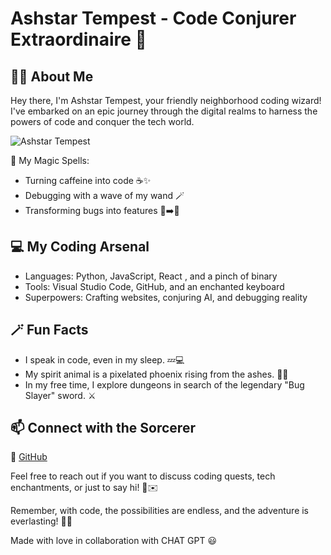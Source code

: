 # Ashstar Tempest - Code Conjurer Extraordinaire 🚀

## 🧙‍♂️ About Me

Hey there, I'm Ashstar Tempest, your friendly neighborhood coding wizard! I've embarked on an epic journey through the digital realms to harness the powers of code and conquer the tech world.

![Ashstar Tempest](https://avatars.githubusercontent.com/u/97588514?s=400&u=1dd6ca46bd277e7a3e5e256c9d9972d5f1492ca0&v=4)

🔮 My Magic Spells:
- Turning caffeine into code ☕✨
- Debugging with a wave of my wand 🪄
- Transforming bugs into features 🐞➡️🌟

## 💻 My Coding Arsenal

- Languages: Python, JavaScript, React , and a pinch of binary
- Tools: Visual Studio Code, GitHub, and an enchanted keyboard
- Superpowers: Crafting websites, conjuring AI, and debugging reality

## 🪄 Fun Facts

- I speak in code, even in my sleep. 💤💻
- My spirit animal is a pixelated phoenix rising from the ashes. 🌟🔥
- In my free time, I explore dungeons in search of the legendary "Bug Slayer" sword. ⚔️

## 📫 Connect with the Sorcerer

🔗 [GitHub](https://github.com/AshstarTempest)


Feel free to reach out if you want to discuss coding quests, tech enchantments, or just to say hi! 🚀✉️

Remember, with code, the possibilities are endless, and the adventure is everlasting! 🌌✨

Made with love in collaboration with CHAT GPT 😃

<!---
AshstarTempest/AshstarTempest is a ✨ special ✨ repository because its `README.md` (this file) appears on your GitHub profile.
You can click the Preview link to take a look at your changes.
--->
